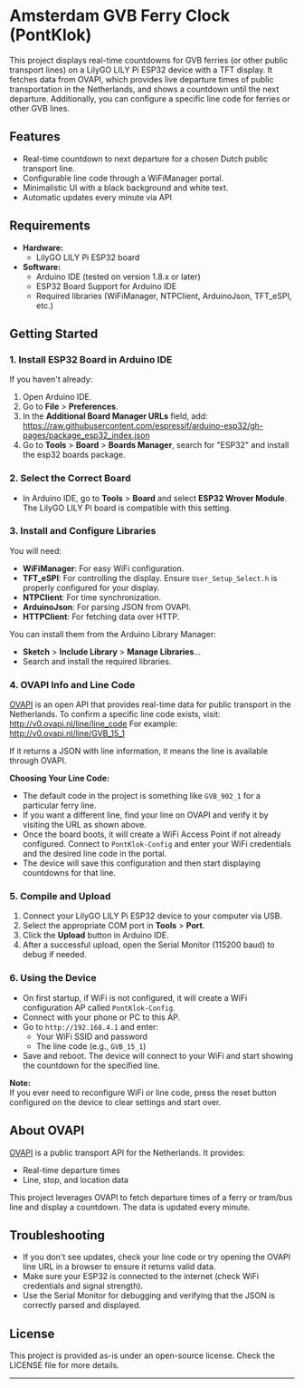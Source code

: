 # Amsterdam GVB Ferry Clock (PontKlok)

This project displays real-time countdowns for GVB ferries (or other public transport lines) on a LilyGO LILY Pi ESP32 device with a TFT display. It fetches data from OVAPI, which provides live departure times of public transportation in the Netherlands, and shows a countdown until the next departure. Additionally, you can configure a specific line code for ferries or other GVB lines.

## Features
- Real-time countdown to next departure for a chosen Dutch public transport line.
- Configurable line code through a WiFiManager portal.
- Minimalistic UI with a black background and white text.
- Automatic updates every minute via API

## Requirements
- **Hardware:**
    - LilyGO LILY Pi ESP32 board
- **Software:**
    - Arduino IDE (tested on version 1.8.x or later)
    - ESP32 Board Support for Arduino IDE
    - Required libraries (WiFiManager, NTPClient, ArduinoJson, TFT_eSPI, etc.)

## Getting Started

### 1. Install ESP32 Board in Arduino IDE
If you haven't already:
1. Open Arduino IDE.
2. Go to **File** > **Preferences**.
3. In the **Additional Board Manager URLs** field, add:
   https://raw.githubusercontent.com/espressif/arduino-esp32/gh-pages/package_esp32_index.json
4. Go to **Tools** > **Board** > **Boards Manager**, search for "ESP32" and install the esp32 boards package.

### 2. Select the Correct Board
- In Arduino IDE, go to **Tools** > **Board** and select **ESP32 Wrover Module**.  
  The LilyGO LILY Pi board is compatible with this setting.

### 3. Install and Configure Libraries
You will need:
- **WiFiManager**: For easy WiFi configuration.
- **TFT_eSPI**: For controlling the display. Ensure `User_Setup_Select.h` is properly configured for your display.
- **NTPClient**: For time synchronization.
- **ArduinoJson**: For parsing JSON from OVAPI.
- **HTTPClient**: For fetching data over HTTP.

You can install them from the Arduino Library Manager:
- **Sketch** > **Include Library** > **Manage Libraries**...
- Search and install the required libraries.

### 4. OVAPI Info and Line Code
[OVAPI](http://v0.ovapi.nl/) is an open API that provides real-time data for public transport in the Netherlands. To confirm a specific line code exists, visit:
http://v0.ovapi.nl/line/line_code
For example: http://v0.ovapi.nl/line/GVB_15_1

If it returns a JSON with line information, it means the line is available through OVAPI.

**Choosing Your Line Code:**
- The default code in the project is something like `GVB_902_1` for a particular ferry line.
- If you want a different line, find your line on OVAPI and verify it by visiting the URL as shown above.
- Once the board boots, it will create a WiFi Access Point if not already configured. Connect to `PontKlok-Config` and enter your WiFi credentials and the desired line code in the portal.
- The device will save this configuration and then start displaying countdowns for that line.

### 5. Compile and Upload
1. Connect your LilyGO LILY Pi ESP32 device to your computer via USB.
2. Select the appropriate COM port in **Tools** > **Port**.
3. Click the **Upload** button in Arduino IDE.
4. After a successful upload, open the Serial Monitor (115200 baud) to debug if needed.

### 6. Using the Device
- On first startup, if WiFi is not configured, it will create a WiFi configuration AP called `PontKlok-Config`.
- Connect with your phone or PC to this AP.
- Go to `http://192.168.4.1` and enter:
    - Your WiFi SSID and password
    - The line code (e.g., `GVB_15_1`)
- Save and reboot. The device will connect to your WiFi and start showing the countdown for the specified line.

**Note:**  
If you ever need to reconfigure WiFi or line code, press the reset button configured on the device to clear settings and start over.

## About OVAPI
[OVAPI](http://v0.ovapi.nl/) is a public transport API for the Netherlands. It provides:
- Real-time departure times
- Line, stop, and location data

This project leverages OVAPI to fetch departure times of a ferry or tram/bus line and display a countdown. The data is updated every minute.

## Troubleshooting
- If you don't see updates, check your line code or try opening the OVAPI line URL in a browser to ensure it returns valid data.
- Make sure your ESP32 is connected to the internet (check WiFi credentials and signal strength).
- Use the Serial Monitor for debugging and verifying that the JSON is correctly parsed and displayed.

## License
This project is provided as-is under an open-source license. Check the LICENSE file for more details.

---
